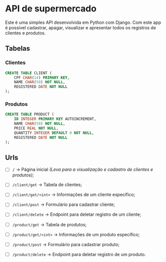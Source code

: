 # API de supermercado
Este é uma simples API desenvolvida em Python com Django. Com este app é possível cadastrar, apagar,
visualizar e apresentar todos os registros de clientes e produtos.

## Tabelas

### Clientes

```SQL
CREATE TABLE CLIENT (
	CPF CHAR(14) PRIMARY KEY,
	NAME CHAR(50) NOT NULL,
	REGISTERED DATE NOT NULL
);
```

### Produtos

```SQL
CREATE TABLE PRODUCT (
	ID INTEGER PRIMARY KEY AUTOINCREMENT,
	NAME CHAR(50) NOT NULL,
	PRICE REAL NOT NULL,
	QUANTITY INTEGER DEFAULT 0 NOT NULL,
	REGISTERED DATE NOT NULL
);
```

## Urls
- [ ] `/` -> Página inicial _(Leva para a visualização e cadastro de clientes e produtos)_;

- [ ] `/client/get` -> Tabela de clientes;
- [ ] `/client/get/<int>` -> Informações de um cliente específico;
- [ ] `/client/post` -> Formulário para cadastrar cliente;
- [ ] `/client/delete` -> Endpoint para deletar registro de um cliente;

- [ ] `/product/get` -> Tabela de produtos;
- [ ] `/product/get/<int>` -> Informações de um produto específico;
- [ ] `/product/post` -> Formulário para cadastrar produto;
- [ ] `/product/delete` -> Endpoint para deletar registro de um produto.